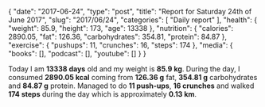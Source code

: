{
    "date": "2017-06-24",
    "type": "post",
    "title": "Report for Saturday 24th of June 2017",
    "slug": "2017\/06\/24",
    "categories": [
        "Daily report"
    ],
    "health": {
        "weight": 85.9,
        "height": 173,
        "age": 13338
    },
    "nutrition": {
        "calories": 2890.05,
        "fat": 126.36,
        "carbohydrates": 354.81,
        "protein": 84.87
    },
    "exercise": {
        "pushups": 11,
        "crunches": 16,
        "steps": 174
    },
    "media": {
        "books": [],
        "podcast": [],
        "youtube": []
    }
}

Today I am <strong>13338 days</strong> old and my weight is <strong>85.9 kg</strong>. During the day, I consumed <strong>2890.05 kcal</strong> coming from <strong>126.36 g</strong> fat, <strong>354.81 g</strong> carbohydrates and <strong>84.87 g</strong> protein. Managed to do <strong>11 push-ups</strong>, <strong>16 crunches</strong> and walked <strong>174 steps</strong> during the day which is approximately <strong>0.13 km</strong>.